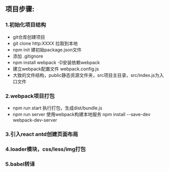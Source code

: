 ## 项目步骤:
### 1.初始化项目结构
  - git仓库创建项目
  - git clone http:XXXX 拉取到本地
  - npm init 建初始package.json文件
  - 添加 .gitignore
  - npm install webpack -D安装依赖webpack
  - 建立webpack配置文件 webpack.config.js
  - 大致的文件结构，public静态资源文件夹，src项目主目录，src/index.js为入口文件

### 2.webpack项目打包
  - npm run start 执行打包，生成dist/bundle.js
  - npm run server 使用webpack构建本地服务 npm install --save-dev webpack-dev-server

### 3.引入react antd创建页面布局
### 4.loader模块，css/less/img打包
### 5.babel转译



  